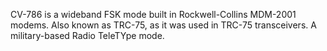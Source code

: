 CV-786 is a wideband FSK mode built in Rockwell-Collins MDM-2001 modems. Also known as TRC-75, as it was used in TRC-75 transceivers. A military-based Radio TeleTYpe mode.